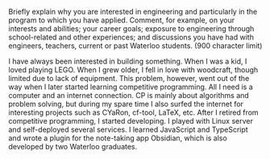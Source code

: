 Briefly explain why you are interested in engineering and particularly in the program to which you have applied. Comment, for example, on your interests and abilities; your career goals; exposure to engineering through school-related and other experiences; and discussions you have had with engineers, teachers, current or past Waterloo students.  (900 character limit)

I have always been interested in building something. When I was a kid, I loved playing LEGO. When I grew older, I fell in love with woodcraft, though limited due to lack of equipment. This problem, however, went out of the way when I later started learning competitive programming. All I need is a computer and an internet connection. CP is mainly about algorithms and problem solving, but during my spare time I also surfed the internet for interesting projects such as CYaRon, cf-tool, LaTeX, etc. After I retired from competitive programming, I started developing. I played with Linux server and self-deployed several services. I learned JavaScript and TypeScript and wrote a plugin for the note-taking app Obsidian, which is also developed by two Waterloo graduates. 



